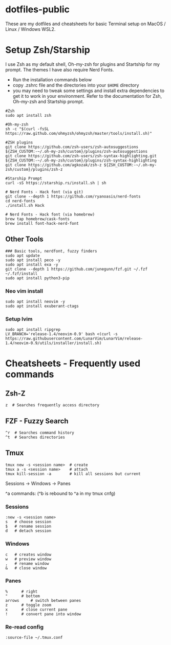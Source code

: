 # dotfiles-public

These are my dotfiles and cheatsheets for basic Terminal setup on MacOS / Linux / Windows WSL2.

# Setup Zsh/Starship

I use Zsh as my default shell, Oh-my-zsh for plugins and Startship for my prompt. The themes I have also require Nerd Fonts.

- Run the installation commands below
- copy .zshrc file and the directories into your `$HOME` directory
- you may need to tweak some settings and install extra dependencies to get it to work in your environment.  Refer to the documentation for Zsh, Oh-my-zsh and Startship prompt.

```
#Zsh
sudo apt install zsh

#Oh-my-zsh
sh -c "$(curl -fsSL https://raw.github.com/ohmyzsh/ohmyzsh/master/tools/install.sh)"

#ZSH plugins
git clone https://github.com/zsh-users/zsh-autosuggestions ${ZSH_CUSTOM:-~/.oh-my-zsh/custom}/plugins/zsh-autosuggestions
git clone https://github.com/zsh-users/zsh-syntax-highlighting.git ${ZSH_CUSTOM:-~/.oh-my-zsh/custom}/plugins/zsh-syntax-highlighting
git clone https://github.com/agkozak/zsh-z ${ZSH_CUSTOM:-~/.oh-my-zsh/custom}/plugins/zsh-z

#Starship Prompt
curl -sS https://starship.rs/install.sh | sh

# Nerd Fonts - Hack font (via git)
git clone --depth 1 https://github.com/ryanoasis/nerd-fonts
cd nerd-fonts
./install.sh Hack

# Nerd Fonts - Hack font (via homebrew)
brew tap homebrew/cask-fonts
brew install font-hack-nerd-font
```

## Other Tools

```
### Basic tools, nerdfont, fuzzy finders
sudo apt update
sudo apt install peco -y
sudo apt install exa -y
git clone --depth 1 https://github.com/junegunn/fzf.git ~/.fzf
~/.fzf/install
sudo apt install python3-pip
```

### Neo vim install
```
sudo apt install neovim -y
sudo apt install exuberant-ctags
```

### Setup lvim
```
sudo apt install ripgrep
LV_BRANCH='release-1.4/neovim-0.9' bash <(curl -s https://raw.githubusercontent.com/LunarVim/LunarVim/release-1.4/neovim-0.9/utils/installer/install.sh)
```

# Cheatsheets - Frequently used commands

## Zsh-Z
```
z  # Searches frequently access directory
```
## FZF - Fuzzy Search
```
^r  # Searches command history
^t  # Searches directories
```

## Tmux
```
tmux new -s <session name>  # create
tmux a -s <session name>    # attach
tmux kill-session -a  	    # kill all sessions but current
```

Sessions 
	-> Windows 
		-> Panes

^a commands: (^b is rebound to ^a in my tmux cnfg)
### Sessions
```
:new -s <session name>
s	# choose session
$	# rename session
d 	# detach session
```


### Windows
```
c 	# creates window
w 	# preview window
, 	# rename window
& 	# close window
```

### Panes
```
% 	   # right
" 	   # bottem
arrows 	   # switch between panes
z 	   # toggle zoom
x 	   # close current pane
! 	   # convert pane into window
```

### Re-read config
```
:source-file ~/.tmux.conf
```

